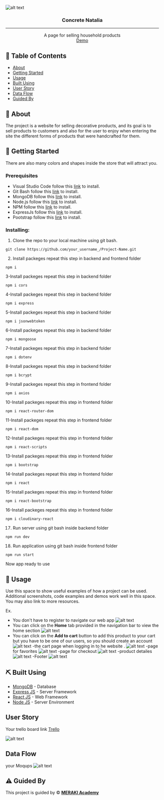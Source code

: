 ![alt text](frontend/images/Natalia3.gif)
<p align="center">
<a href="https://www.meraki-academy.org" target="_blank" rel="noopener noreferrer">
 </a>
</p>

<h3 align="center">Concrete Natalia
</h3>

---

<p align="center"> A page for selling household products
    <br> 
<a href='http://localhost:3000/'>Demo</a>
    <br> 
</p>

## 📝 Table of Contents

- [About](#about)
- [Getting Started](#getting_started)
- [Usage](#usage)
- [Built Using](#built_using)
- [User Story](#user_story)
- [Data Flow](#data_flow)
- [Guided By](#guided_by)

## 🧐 About <a name = "about"></a>

The project is a website for selling decorative products, and its goal is to sell products to customers and also for the user to enjoy when entering the site the different forms of products that were handcrafted for them.


## 🏁 Getting Started <a name = "getting_started"></a>
There are also many colors and shapes inside the store that will attract you.

### Prerequisites

- Visual Studio Code follow this <a href='https://code.visualstudio.com/download'>link</a> to install.
- Git Bash follow this <a href='https://git-scm.com/downloads'>link</a> to install.
- MongoDB follow this <a href='https://www.mongodb.com/try/download/community'>link</a> to install.
- Node.js follow this <a href='https://nodejs.org/en/download/'>link</a> to install.
- NPM follow this <a href=' https://docs.npmjs.com/cli-documentation/'>link</a> to install.
- ExpressJs follow this <a href='https://expressjs.com/'>link</a> to install.
- Pootstrap follow this <a href='https://getbootstrap.com/'>link</a> to install.

### Installing:

1. Clone the repo to your local machine using git bash.

```
git clone https://github.com/your_username_/Project-Name.git
```

2. Install packeges repeat this step in backend and frontend folder

```
npm i
```
3-Install packeges repeat this step in backend  folder

```
npm i cors
```
4-Install packeges repeat this step in backend  folder

```
npm i express
```
5-Install packeges repeat this step in backend  folder

```
npm i jsonwebtoken
```
6-Install packeges repeat this step in backend  folder

```
npm i mongoose
```
7-Install packeges repeat this step in backend  folder

```
npm i dotenv
```
8-Install packeges repeat this step in backend  folder

```
npm i bcrypt
```
9-Install packeges repeat this step in frontend  folder

```
npm i axios
```
10-Install packeges repeat this step in frontend  folder

```
npm i react-router-dom
```
11-Install packeges repeat this step in frontend  folder

```
npm i react-dom
```
12-Install packeges repeat this step in frontend  folder

```
npm i react-scripts
```
13-Install packeges repeat this step in frontend  folder

```
npm i bootstrap
```
14-Install packeges repeat this step in frontend  folder

```
npm i react
```
15-Install packeges repeat this step in frontend  folder

```
npm i react-bootstrap
```
16-Install packeges repeat this step in frontend  folder

```
npm i cloudinary-react
```
17. Run server using git bash inside backend folder

```
npm run dev
```

18. Run application using git bash inside frontend folder

```
npm run start
```

Now app ready to use

## 🎈 Usage <a name="usage"></a>

Use this space to show useful examples of how a project can be used. Additional screenshots, code examples and demos work well in this space. You may also link to more resources.

Ex.

- You don't have to register to navigate our web app
![alt text](frontend/images/Screenshot_141.png)
- You can click on the **Home** tab provided in the navigation bar to view the home section
![alt text](frontend/images/Screenshot_13.png)
- You can click on the **Add to cart** button to add this product to your cart but you have to be one of our users, so you should create an account
![alt text](frontend/images/Screenshot_221.png)
-the cart page when logging in to he website .
![alt text](frontend/images/Screenshot_112.png)
-page for favorites
![alt text](frontend/images/Screenshot_113.png)
-page for checkout
![alt text](frontend/images/Screenshot_232.png)
-product detailes
![alt text](frontend/images/Screenshot_191.png)
-Footer
![alt text](frontend/images/Screenshot_111.png)
## ⛏️ Built Using <a name = "built_using"></a>

- [MongoDB](https://www.mongodb.com/) - Database
- [Express JS](https://expressjs.com/) - Server Framework
- [React JS](https://https://reactjs.org/) - Web Framework
- [Node JS](https://nodejs.org/en/) - Server Environment

## User Story <a name = "#user_story"></a>

Your trello board link
<a href='https://trello.com/b/MpCYgdEs/project-4'>Trello</a>

![alt text](frontend/images/Screenshot_115.png)

## Data Flow <a name = "#data_flow"></a>
your Moqups 
![alt text](frontend/images/Screenshot_116.png)

## ⚠️ Guided By <a name = "guided_by"></a>

This project is guided by ©️ **[MERAKI Academy](https://www.meraki-academy.org)**